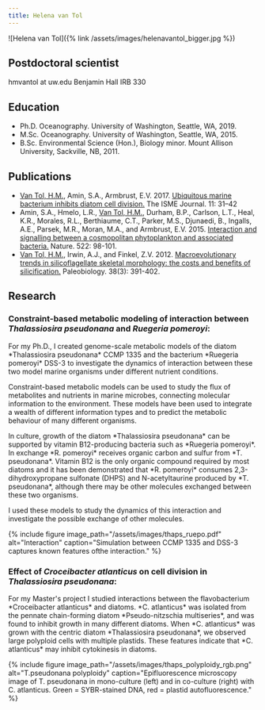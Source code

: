 ```yaml
---
title: Helena van Tol
---
```

![Helena van Tol]({% link /assets/images/helenavantol_bigger.jpg %})

## Postdoctoral scientist
hmvantol at uw.edu
Benjamin Hall IRB 330

## Education
* Ph.D. Oceanography. University of Washington, Seattle, WA, 2019.
* M.Sc. Oceanography. University of Washington, Seattle, WA, 2015.
* B.Sc. Environmental Science (Hon.), Biology minor. Mount Allison University, Sackville, NB, 2011.

## Publications

* <ins>Van Tol, H.M.</ins>, Amin, S.A., Armbrust, E.V. 2017. [Ubiquitous marine bacterium inhibits diatom cell division.](http://dx.doi.org/10.1038/ismej.2016.112) The ISME Journal. 11: 31–42
* Amin, S.A., Hmelo, L.R., <ins>Van Tol, H.M.</ins>, Durham, B.P., Carlson, L.T., Heal, K.R., Morales, R.L., Berthiaume, C.T., Parker, M.S., Djunaedi, B., Ingalls, A.E., Parsek, M.R., Moran, M.A., and Armbrust, E.V. 2015. [Interaction and signalling between a cosmopolitan phytoplankton and associated bacteria.](http://dx.doi.org/10.1038/nature14488) Nature. 522: 98-101.
* <ins>Van Tol, H.M.</ins>, Irwin, A.J., and Finkel, Z.V. 2012. [Macroevolutionary trends in silicoflagellate skeletal morphology: the costs and benefits of silicification.](http://dx.doi.org/10.1666/11022.1) Paleobiology. 38(3): 391-402.

## Research
### Constraint-based metabolic modeling of interaction between *Thalassiosira pseudonana* and *Ruegeria pomeroyi*:
<p>For my Ph.D., I created genome-scale metabolic models of the diatom *Thalassiosira pseudonana* CCMP 1335 and the bacterium *Ruegeria pomeroyi* DSS-3 to investigate the dynamics of interaction between these two model marine organisms under different nutrient conditions.</p>
<p>Constraint-based metabolic models can be used to study the flux of metabolites and nutrients in marine microbes, connecting molecular information to the environment. These models have been used to integrate a wealth of different information types and to predict the metabolic behaviour of many different organisms.</p>
<p>In culture, growth of the diatom *Thalassiosira pseudonana* can be supported by vitamin B12-producing bacteria such as *Ruegeria pomeroyi*. In exchange *R. pomeroyi* receives organic carbon and sulfur from *T. pseudonana*. Vitamin B12 is the only organic compound required by most diatoms and it has been demonstrated that *R. pomeroyi* consumes 2,3-dihydroxypropane sulfonate (DHPS) and N-acetyltaurine produced by *T. pseudonana*, although there may be other molecules exchanged between these two organisms.</p>
<p>I used these models to study the dynamics of this interaction and investigate the possible exchange of other molecules.</p>

{% include figure image_path="/assets/images/thaps_ruepo.pdf" alt="Interaction" caption="Simulation between CCMP 1335 and DSS-3 captures known features ofthe interaction." %}

### Effect of *Croceibacter atlanticus* on cell division in *Thalassiosira pseudonana*:
<p>For my Master's project I studied interactions between the flavobacterium *Croceibacter atlanticus* and diatoms. *C. atlanticus* was isolated from the pennate chain-forming diatom *Pseudo-nitzschia multiseries*, and was found to inhibit growth in many different diatoms. When *C. atlanticus* was grown with the centric diatom *Thalassiosira pseudonana*, we observed large polyploid cells with multiple plastids. These features indicate that *C. atlanticus* may inhibit cytokinesis in diatoms.</p>

{% include figure image_path="/assets/images/thaps_polyploidy_rgb.png" alt="T.pseudonana polyploidy" caption="Epifluorescence microscopy image of T. pseudonana in mono-culture (left) and in co-culture (right) with C. atlanticus. Green = SYBR-stained DNA, red = plastid autofluorescence." %}
